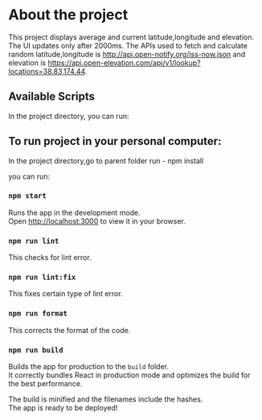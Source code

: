 # About the project
This project displays average and current latitude,longitude and elevation. The UI updates only after 2000ms. 
The APIs used to fetch and calculate random latitude,longitude is http://api.open-notify.org/iss-now.json and elevation is https://api.open-elevation.com/api/v1/lookup?locations=38.83,174.44.

## Available Scripts

In the project directory, you can run:

## To run project in your personal computer:

In the project directory,go to parent folder <source-assignment-frontend-engineer>
run - npm install <it installs all the dependencies>

you can run:

### `npm start`

Runs the app in the development mode.\
Open [http://localhost:3000](http://localhost:3000) to view it in your browser.

### `npm run lint`
This checks for lint error.

### `npm run lint:fix`
This fixes certain type of lint error.

### `npm run format`
This corrects the format of the code.

### `npm run build`

Builds the app for production to the `build` folder.\
It correctly bundles React in production mode and optimizes the build for the best performance.

The build is minified and the filenames include the hashes.\
The app is ready to be deployed!
